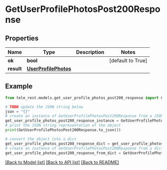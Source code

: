 # GetUserProfilePhotosPost200Response


## Properties

Name | Type | Description | Notes
------------ | ------------- | ------------- | -------------
**ok** | **bool** |  | [default to True]
**result** | [**UserProfilePhotos**](UserProfilePhotos.md) |  | 

## Example

```python
from tele_rest.models.get_user_profile_photos_post200_response import GetUserProfilePhotosPost200Response

# TODO update the JSON string below
json = "{}"
# create an instance of GetUserProfilePhotosPost200Response from a JSON string
get_user_profile_photos_post200_response_instance = GetUserProfilePhotosPost200Response.from_json(json)
# print the JSON string representation of the object
print(GetUserProfilePhotosPost200Response.to_json())

# convert the object into a dict
get_user_profile_photos_post200_response_dict = get_user_profile_photos_post200_response_instance.to_dict()
# create an instance of GetUserProfilePhotosPost200Response from a dict
get_user_profile_photos_post200_response_from_dict = GetUserProfilePhotosPost200Response.from_dict(get_user_profile_photos_post200_response_dict)
```
[[Back to Model list]](../README.md#documentation-for-models) [[Back to API list]](../README.md#documentation-for-api-endpoints) [[Back to README]](../README.md)


